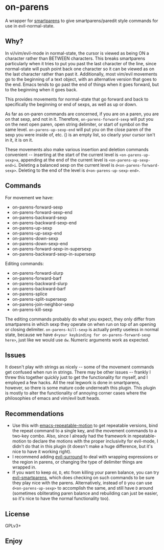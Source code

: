 on-parens
=========

A wrapper for [smartparens](https://github.com/Fuco1/smartparens) to
give smartparens/paredit style commands for use in evil-normal-state.

Why?
----

In vi/vim/evil-mode in normal-state, the cursor is viewed as being
ON a character rather than BETWEEN characters.  This breaks
smartparens particularly when it tries to put you past the last
character of the line, since normal-state will push point back one
character so it can be viewed as on the last character rather than
past it.  Additionally, most vim/evil movements go to the beginning
of a text object, with an alternative version that goes to the end.
Emacs tends to go past the end of things when it goes forward, but
to the beginning when it goes back.

This provides movements for normal-state that go forward and back
to specifically the beginning or end of sexps, as well as up or
down.

As far as on-paren commands are concerned, if you are on a paren, you
are on that sexp, and not in it.  Therefore, `on-parens-forward-sexp`
will put you on the next open paren, open string delimiter, or start
of symbol on the same level.  `on-parens-up-sexp-end` will put you on
the close paren of the sexp you were inside of, etc.  () is an empty
list, so clearly your cursor isn't in it, it is on it.

These movements also make various insertion and deletion commands
convenient -- inserting at the start of the current level is
`<on-parens-up-sexp>a`, appending at the end of the current level is
`<on-parens-up-sexp-end>i`.  Deleting a balanced sexp on the current
level is `d<on-parens-forward-sexp>`.  Deleting to the end of the
level is `d<on-parens-up-sexp-end>`.

Commands
--------

For movement we have:

- on-parens-forward-sexp
- on-parens-forward-sexp-end
- on-parens-backward-sexp
- on-parens-backward-sexp-end
- on-parens-up-sexp
- on-parens-up-sexp-end
- on-parens-down-sexp
- on-parens-down-sexp-end
- on-parens-forward-sexp-in-supersexp
- on-parens-backward-sexp-in-supersexp

Editing commands:

- on-parens-forward-slurp
- on-parens-forward-barf
- on-parens-backward-slurp
- on-parens-backward-barf
- on-parens-splice
- on-parens-split-supersexp
- on-parens-join-neighbor-sexp
- on-parens-kill-sexp

The editing commands probably do what you expect, they only differ
from smartparens in which sexp they operate on when run on top of an
opening or closing delimiter.  `on-parens-kill-sexp` is actually
pretty useless in normal state, because we have
`d<your keybinding for on-parens-forward-sexp here>`, just like we would
use `dw`.  Numeric arguments work as expected.

Issues
------

It doesn't play with strings as nicely -- some of the movement
commands get confused when run in strings.  There may be other issues
-- frankly I threw this together quickly just to get the functionality
for myself, and I employed a few hacks.  All the real legwork is done
in smartparens, however, so there is some mature code underneath this
plugin.  This plugin is mostly to alter the functionality of annoying
corner cases where the philosophies of emacs and vim/evil butt heads.

Recommendations
---------------

- Use this with
[emacs-repeatable-motion](https://github.com/willghatch/emacs-repeatable-motion)
to get repeatable versions, bind the repeat command to a single key,
and the movement commands to a two-key combo.  Also, since I already
had the framework in repeatable-motion to declare the motions with the
proper inclusivity for evil-mode, I didn't do that in this plugin (it
doesn't make a huge difference, but it's nice to have it working
right).
- I recommend adding
[evil-surround](https://github.com/timcharper/evil-surround) to deal
with wrapping expressions or the region in parens, or changing the
type of delimiter things are wrapped in.
- If you want to keep `dd`,
`D`, etc from killing your paren balance, you can try
[evil-smartparens](https://github.com/expez/evil-smartparens), which
does checking on such commands to be sure they play nice with the
parens.  Alternatively, instead of `D` you can use
`d<on-parens-up-sexp>` to accomplish the same, and still have `D`
around (sometimes obliterating paren balance and rebuilding can just
be easier, so it's nice to have the normal functionality too).

License
-------

GPLv3+

Enjoy
-----
